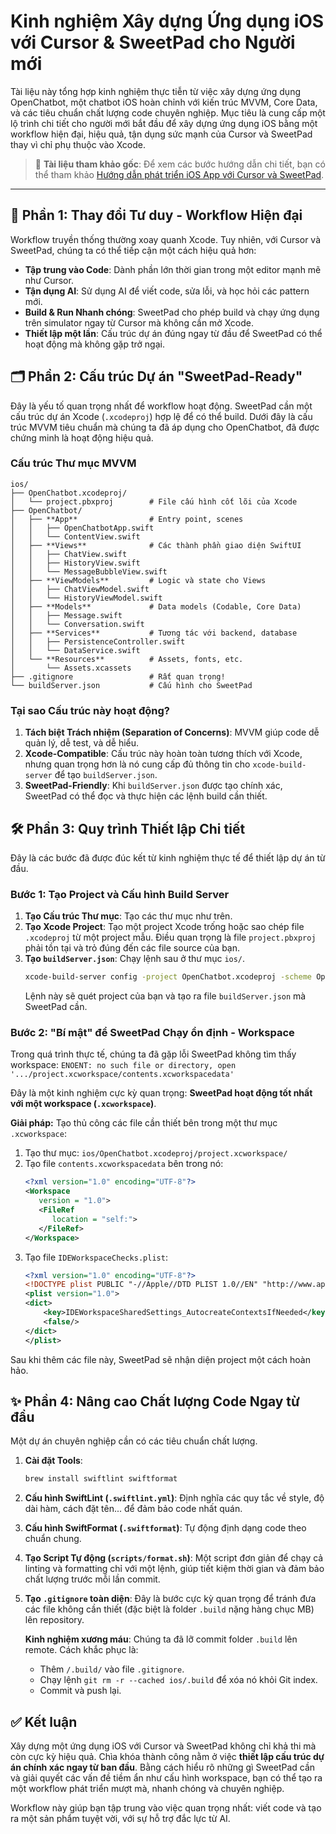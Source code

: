 # Kinh nghiệm Xây dựng Ứng dụng iOS với Cursor & SweetPad cho Người mới

Tài liệu này tổng hợp kinh nghiệm thực tiễn từ việc xây dựng ứng dụng OpenChatbot, một chatbot iOS hoàn chỉnh với kiến trúc MVVM, Core Data, và các tiêu chuẩn chất lượng code chuyên nghiệp. Mục tiêu là cung cấp một lộ trình chi tiết cho người mới bắt đầu để xây dựng ứng dụng iOS bằng một workflow hiện đại, hiệu quả, tận dụng sức mạnh của Cursor và SweetPad thay vì chỉ phụ thuộc vào Xcode.

> 📖 **Tài liệu tham khảo gốc**: Để xem các bước hướng dẫn chi tiết, bạn có thể tham khảo [Hướng dẫn phát triển iOS App với Cursor và SweetPad](../00_guides/ios_app_development_guide.md).

---

## 🚀 Phần 1: Thay đổi Tư duy - Workflow Hiện đại

Workflow truyền thống thường xoay quanh Xcode. Tuy nhiên, với Cursor và SweetPad, chúng ta có thể tiếp cận một cách hiệu quả hơn:
- **Tập trung vào Code**: Dành phần lớn thời gian trong một editor mạnh mẽ như Cursor.
- **Tận dụng AI**: Sử dụng AI để viết code, sửa lỗi, và học hỏi các pattern mới.
- **Build & Run Nhanh chóng**: SweetPad cho phép build và chạy ứng dụng trên simulator ngay từ Cursor mà không cần mở Xcode.
- **Thiết lập một lần**: Cấu trúc dự án đúng ngay từ đầu để SweetPad có thể hoạt động mà không gặp trở ngại.

## 🗂️ Phần 2: Cấu trúc Dự án "SweetPad-Ready"

Đây là yếu tố quan trọng nhất để workflow hoạt động. SweetPad cần một cấu trúc dự án Xcode (`.xcodeproj`) hợp lệ để có thể build. Dưới đây là cấu trúc MVVM tiêu chuẩn mà chúng ta đã áp dụng cho OpenChatbot, đã được chứng minh là hoạt động hiệu quả.

### Cấu trúc Thư mục MVVM

```
ios/
├── OpenChatbot.xcodeproj/
│   └── project.pbxproj        # File cấu hình cốt lõi của Xcode
├── OpenChatbot/
│   ├── **App**                # Entry point, scenes
│   │   ├── OpenChatbotApp.swift
│   │   └── ContentView.swift
│   ├── **Views**              # Các thành phần giao diện SwiftUI
│   │   ├── ChatView.swift
│   │   ├── HistoryView.swift
│   │   └── MessageBubbleView.swift
│   ├── **ViewModels**         # Logic và state cho Views
│   │   ├── ChatViewModel.swift
│   │   └── HistoryViewModel.swift
│   ├── **Models**             # Data models (Codable, Core Data)
│   │   ├── Message.swift
│   │   └── Conversation.swift
│   ├── **Services**           # Tương tác với backend, database
│   │   ├── PersistenceController.swift
│   │   └── DataService.swift
│   └── **Resources**          # Assets, fonts, etc.
│       └── Assets.xcassets
├── .gitignore                 # Rất quan trọng!
└── buildServer.json           # Cấu hình cho SweetPad
```

### Tại sao Cấu trúc này hoạt động?

1.  **Tách biệt Trách nhiệm (Separation of Concerns)**: MVVM giúp code dễ quản lý, dễ test, và dễ hiểu.
2.  **Xcode-Compatible**: Cấu trúc này hoàn toàn tương thích với Xcode, nhưng quan trọng hơn là nó cung cấp đủ thông tin cho `xcode-build-server` để tạo `buildServer.json`.
3.  **SweetPad-Friendly**: Khi `buildServer.json` được tạo chính xác, SweetPad có thể đọc và thực hiện các lệnh build cần thiết.

## 🛠️ Phần 3: Quy trình Thiết lập Chi tiết

Đây là các bước đã được đúc kết từ kinh nghiệm thực tế để thiết lập dự án từ đầu.

### Bước 1: Tạo Project và Cấu hình Build Server

1.  **Tạo Cấu trúc Thư mục**: Tạo các thư mục như trên.
2.  **Tạo Xcode Project**: Tạo một project Xcode trống hoặc sao chép file `.xcodeproj` từ một project mẫu. Điều quan trọng là file `project.pbxproj` phải tồn tại và trỏ đúng đến các file source của bạn.
3.  **Tạo `buildServer.json`**: Chạy lệnh sau ở thư mục `ios/`.
    ```bash
    xcode-build-server config -project OpenChatbot.xcodeproj -scheme OpenChatbot
    ```
    Lệnh này sẽ quét project của bạn và tạo ra file `buildServer.json` mà SweetPad cần.

### Bước 2: "Bí mật" để SweetPad Chạy ổn định - Workspace

Trong quá trình thực tế, chúng ta đã gặp lỗi SweetPad không tìm thấy workspace:
`ENOENT: no such file or directory, open '.../project.xcworkspace/contents.xcworkspacedata'`

Đây là một kinh nghiệm cực kỳ quan trọng: **SweetPad hoạt động tốt nhất với một workspace (`.xcworkspace`)**.

**Giải pháp:**
Tạo thủ công các file cần thiết bên trong một thư mục `.xcworkspace`:
1.  Tạo thư mục: `ios/OpenChatbot.xcodeproj/project.xcworkspace/`
2.  Tạo file `contents.xcworkspacedata` bên trong nó:
    ```xml
    <?xml version="1.0" encoding="UTF-8"?>
    <Workspace
       version = "1.0">
       <FileRef
          location = "self:">
       </FileRef>
    </Workspace>
    ```
3.  Tạo file `IDEWorkspaceChecks.plist`:
    ```xml
    <?xml version="1.0" encoding="UTF-8"?>
    <!DOCTYPE plist PUBLIC "-//Apple//DTD PLIST 1.0//EN" "http://www.apple.com/DTDs/PropertyList-1.0.dtd">
    <plist version="1.0">
    <dict>
        <key>IDEWorkspaceSharedSettings_AutocreateContextsIfNeeded</key>
        <false/>
    </dict>
    </plist>
    ```

Sau khi thêm các file này, SweetPad sẽ nhận diện project một cách hoàn hảo.

## ✨ Phần 4: Nâng cao Chất lượng Code Ngay từ đầu

Một dự án chuyên nghiệp cần có các tiêu chuẩn chất lượng.

1.  **Cài đặt Tools**:
    ```bash
    brew install swiftlint swiftformat
    ```
2.  **Cấu hình SwiftLint (`.swiftlint.yml`)**: Định nghĩa các quy tắc về style, độ dài hàm, cách đặt tên... để đảm bảo code nhất quán.
3.  **Cấu hình SwiftFormat (`.swiftformat`)**: Tự động định dạng code theo chuẩn chung.
4.  **Tạo Script Tự động (`scripts/format.sh`)**: Một script đơn giản để chạy cả linting và formatting chỉ với một lệnh, giúp tiết kiệm thời gian và đảm bảo chất lượng trước mỗi lần commit.
5.  **Tạo `.gitignore` toàn diện**: Đây là bước cực kỳ quan trọng để tránh đưa các file không cần thiết (đặc biệt là folder `.build` nặng hàng chục MB) lên repository.

    **Kinh nghiệm xương máu**: Chúng ta đã lỡ commit folder `.build` lên remote. Cách khắc phục là:
    - Thêm `/.build/` vào file `.gitignore`.
    - Chạy lệnh `git rm -r --cached ios/.build` để xóa nó khỏi Git index.
    - Commit và push lại.

## ✅ Kết luận

Xây dựng một ứng dụng iOS với Cursor và SweetPad không chỉ khả thi mà còn cực kỳ hiệu quả. Chìa khóa thành công nằm ở việc **thiết lập cấu trúc dự án chính xác ngay từ ban đầu**. Bằng cách hiểu rõ những gì SweetPad cần và giải quyết các vấn đề tiềm ẩn như cấu hình workspace, bạn có thể tạo ra một workflow phát triển mượt mà, nhanh chóng và chuyên nghiệp.

Workflow này giúp bạn tập trung vào việc quan trọng nhất: viết code và tạo ra một sản phẩm tuyệt vời, với sự hỗ trợ đắc lực từ AI. 